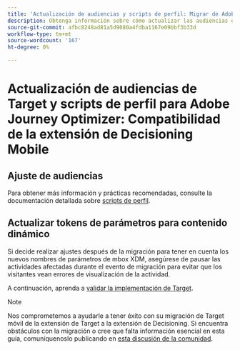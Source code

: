 ```yaml
---
title: 'Actualización de audiencias y scripts de perfil: Migrar de Adobe Target a Adobe Journey Optimizer, extensión de Decisioning Mobile'
description: Obtenga información sobre cómo actualizar las audiencias de Adobe Target y los scripts de perfil para la compatibilidad con el SDK web de Experience Platform.
source-git-commit: afbc8248ad81a5d9080a4fdba1167e09bbf3b33d
workflow-type: tm+mt
source-wordcount: '167'
ht-degree: 0%

---
```


# Actualización de audiencias de Target y scripts de perfil para Adobe Journey Optimizer: Compatibilidad de la extensión de Decisioning Mobile


## Ajuste de audiencias


Para obtener más información y prácticas recomendadas, consulte la documentación detallada sobre [scripts de perfil](https://experienceleague.adobe.com/docs/target/using/audiences/visitor-profiles/profile-parameters.html).

## Actualizar tokens de parámetros para contenido dinámico



Si decide realizar ajustes después de la migración para tener en cuenta los nuevos nombres de parámetros de mbox XDM, asegúrese de pausar las actividades afectadas durante el evento de migración para evitar que los visitantes vean errores de visualización de la actividad.

A continuación, aprenda a [validar la implementación de Target](validate.md).

>[!NOTE]
>
>Nos comprometemos a ayudarle a tener éxito con su migración de Target móvil de la extensión de Target a la extensión de Decisioning. Si encuentra obstáculos con la migración o cree que falta información esencial en esta guía, comuníquenoslo publicando en [esta discusión de la comunidad](https://experienceleaguecommunities.adobe.com/t5/adobe-experience-platform-data/tutorial-discussion-migrate-target-from-at-js-to-web-sdk/m-p/575587#M463).
